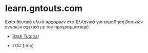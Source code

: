 # learn.gntouts.com

Εκπαιδευτικό υλικό αρχαρίων στα Ελληνικά για εκμάθηση βασικών εννοιών σχετικά με τον προγραμματισμό.

* [Bash Tutorial][bash101]

* TOC
{:toc}

[bash101]: Bash/Bash_101
